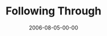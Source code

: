 ---
layout: message
category: message
series: "Hard Work"
title: "Following Through"
date: 2006-08-05-00-00
message_id: 57
audio: "http://s3.amazonaws.com/crossroads-media/media/legacy/mp3/Hard_Work_08_08-06-06_Following_Through__Mingo.mp3"
audio-duration: "32:13"
explicit: "N"
---